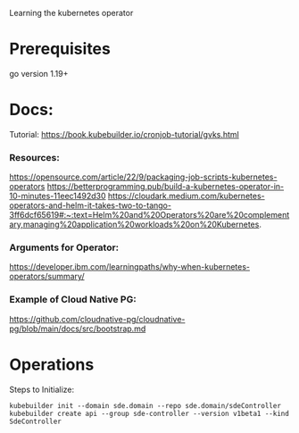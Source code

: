 Learning the kubernetes operator

# Prerequisites
go version 1.19+

# Docs:
Tutorial:
https://book.kubebuilder.io/cronjob-tutorial/gvks.html

### Resources:
https://opensource.com/article/22/9/packaging-job-scripts-kubernetes-operators
https://betterprogramming.pub/build-a-kubernetes-operator-in-10-minutes-11eec1492d30
https://cloudark.medium.com/kubernetes-operators-and-helm-it-takes-two-to-tango-3ff6dcf65619#:~:text=Helm%20and%20Operators%20are%20complementary,managing%20application%20workloads%20on%20Kubernetes.

### Arguments for Operator:
https://developer.ibm.com/learningpaths/why-when-kubernetes-operators/summary/

### Example of Cloud Native PG:
https://github.com/cloudnative-pg/cloudnative-pg/blob/main/docs/src/bootstrap.md

# Operations
Steps to Initialize:
```
kubebuilder init --domain sde.domain --repo sde.domain/sdeController
kubebuilder create api --group sde-controller --version v1beta1 --kind SdeController
```
